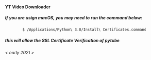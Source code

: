 #### YT Video Downloader

##### If you are usign macOS, you may need to run the command below:
```bash
        $ /Applications/Python\ 3.8/Install\ Certificates.command 
```
##### this will allow the SSL Certificate Verification of pytube

###### < early 2021 >